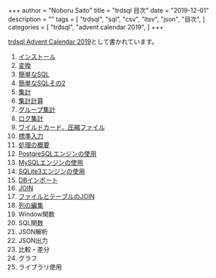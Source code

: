 +++
author = "Noboru Saito"
title = "trdsql 目次"
date = "2019-12-01"
description = ""
tags = [
    "trdsql",
    "sql",
    "csv",
    "ltsv",
    "json",
    "目次",
]
categories = [
    "trdsql",
    "advent calendar 2019",
]
+++

[trdsql  Advent Calendar 2019](https://qiita.com/advent-calendar/2019/trdsql)として書かれています。

1. [インストール](../01_install)
1. [変換](../02_convert)
1. [簡単なSQL](../03_sql)
1. [簡単なSQLその2](../04_sql2)
1. [集計](../05_aggregate)
1. [集計計算](../06_calculation)
1. [グループ集計](../07_group)
1. [ログ集計](../08_log)
1. [ワイルドカード、圧縮ファイル](../09_wildcard)
1. [標準入力](../10_stdin)
1. [処理の概要](../11_summary)
1. [PostgreSQLエンジンの使用](../12_postgres)
1. [MySQLエンジンの使用](../13_mysql)
1. [SQLite3エンジンの使用](../14_sqlite3)
1. [DBインポート](../15_import)
1. [JOIN](../16_join)
1. [ファイルとテーブルのJOIN](../17_file_table)
1. [列の編集](../18_edit_columns)
1. Window関数
1. SQL関数
1. JSON解析
1. JSON出力
1. 比較・差分
1. グラフ
1. ライブラリ使用

<!--
1. [列の編集](../18_edit_columns)
1. [Window関数](../19_window)
1. [SQL関数](../20_functions)
1. [JSON解析](../21_json_parse)
1. [JSON出力](../22_json_output)
1. [比較・差分](../23_except)
1. [グラフ](../24_graph)
1. [ライブラリ使用](25_library)
-->

